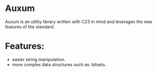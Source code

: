 # Auxum

Auxum is an utility library written with C23 in mind and leverages the new features of the standard.

# Features:
- easier string manipulation.
- more complex data structures such as: bitsets.
